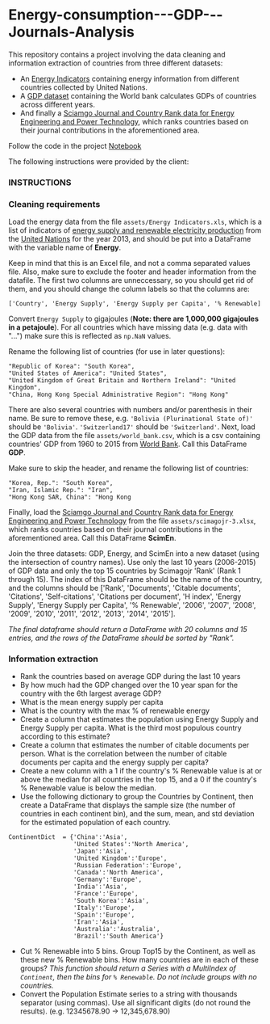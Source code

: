 # Energy-consumption---GDP---Journals-Analysis
This repository contains a project involving the data cleaning and information extraction of countries from three different datasets:

- An [Energy Indicators](assets/Energy%20Indicators.xls) containing energy information from different countries collected by United Nations.
- A [GDP dataset](assets/world_bank.csv) containing the World bank calculates GDPs of countries across different years. 
- And finally a [Sciamgo Journal and Country Rank data for Energy Engineering and Power Technology](assets/scimagojr-3.xlsx), which ranks countries based on their journal contributions in the aforementioned area. 

Follow the code in the project [Notebook](Countries%20analysis%20and%20cleaning.ipynb) 

The following instructions were provided by the client:

### INSTRUCTIONS

### Cleaning requirements
Load the energy data from the file `assets/Energy Indicators.xls`, which is a list of indicators of [energy supply and renewable electricity production](assets/Energy%20Indicators.xls) from the [United Nations](http://unstats.un.org/unsd/environment/excel_file_tables/2013/Energy%20Indicators.xls) for the year 2013, and should be put into a DataFrame with the variable name of **Energy**.

Keep in mind that this is an Excel file, and not a comma separated values file. Also, make sure to exclude the footer and header information from the datafile. The first two columns are unneccessary, so you should get rid of them, and you should change the column labels so that the columns are:

`['Country', 'Energy Supply', 'Energy Supply per Capita', '% Renewable]`

Convert `Energy Supply` to gigajoules (**Note: there are 1,000,000 gigajoules in a petajoule**). For all countries which have missing data (e.g. data with "...") make sure this is reflected as `np.NaN` values.

Rename the following list of countries (for use in later questions):

```
"Republic of Korea": "South Korea",
"United States of America": "United States",
"United Kingdom of Great Britain and Northern Ireland": "United Kingdom",
"China, Hong Kong Special Administrative Region": "Hong Kong" 
```


There are also several countries with numbers and/or parenthesis in their name. Be sure to remove these, e.g. `'Bolivia (Plurinational State of)'` should be `'Bolivia'`.  `'Switzerland17'` should be `'Switzerland'`.
Next, load the GDP data from the file `assets/world_bank.csv`, which is a csv containing countries' GDP from 1960 to 2015 from [World Bank](http://data.worldbank.org/indicator/NY.GDP.MKTP.CD). Call this DataFrame **GDP**. 

Make sure to skip the header, and rename the following list of countries: 
```
"Korea, Rep.": "South Korea", 
"Iran, Islamic Rep.": "Iran",
"Hong Kong SAR, China": "Hong Kong
```

Finally, load the [Sciamgo Journal and Country Rank data for Energy Engineering and Power Technology](http://www.scimagojr.com/countryrank.php?category=2102) from the file `assets/scimagojr-3.xlsx`, which ranks countries based on their journal contributions in the aforementioned area. Call this DataFrame **ScimEn**.

Join the three datasets: GDP, Energy, and ScimEn into a new dataset (using the intersection of country names). Use only the last 10 years (2006-2015) of GDP data and only the top 15 countries by Scimagojr 'Rank' (Rank 1 through 15). 
The index of this DataFrame should be the name of the country, and the columns should be ['Rank', 'Documents', 'Citable documents', 'Citations', 'Self-citations',
       'Citations per document', 'H index', 'Energy Supply',
       'Energy Supply per Capita', '% Renewable', '2006', '2007', '2008',
       '2009', '2010', '2011', '2012', '2013', '2014', '2015'].

*The final dataframe should return a DataFrame with 20 columns and 15 entries, and the rows of the DataFrame should be sorted by "Rank".*

### Information extraction
- Rank the countries based on average GDP during the last 10 years
- By how much had the GDP changed over the 10 year span for the country with the 6th largest average GDP?
- What is the mean energy supply per capita
- What is the country with the max % of renewable energy
- Create a column that estimates the population using Energy Supply and Energy Supply per capita. What is the third most populous country according to this estimate?
- Create a column that estimates the number of citable documents per person. 
What is the correlation between the number of citable documents per capita and the energy supply per capita?
- Create a new column with a 1 if the country's % Renewable value is at or above the median for all countries in the top 15, and a 0 if the country's % Renewable value is below the median.
- Use the following dictionary to group the Countries by Continent, then create a DataFrame that displays the sample size (the number of countries in each continent bin), and the sum, mean, and std deviation for the estimated population of each country.
```
ContinentDict  = {'China':'Asia', 
                  'United States':'North America', 
                  'Japan':'Asia', 
                  'United Kingdom':'Europe', 
                  'Russian Federation':'Europe', 
                  'Canada':'North America', 
                  'Germany':'Europe', 
                  'India':'Asia',
                  'France':'Europe', 
                  'South Korea':'Asia', 
                  'Italy':'Europe', 
                  'Spain':'Europe', 
                  'Iran':'Asia',
                  'Australia':'Australia', 
                  'Brazil':'South America'}
```
- Cut % Renewable into 5 bins. Group Top15 by the Continent, as well as these new % Renewable bins. How many countries are in each of these groups?
*This function should return a Series with a MultiIndex of `Continent`, then the bins for `% Renewable`. Do not include groups with no countries.*
- Convert the Population Estimate series to a string with thousands separator (using commas). Use all significant digits (do not round the results).
(e.g. 12345678.90 -> 12,345,678.90)
